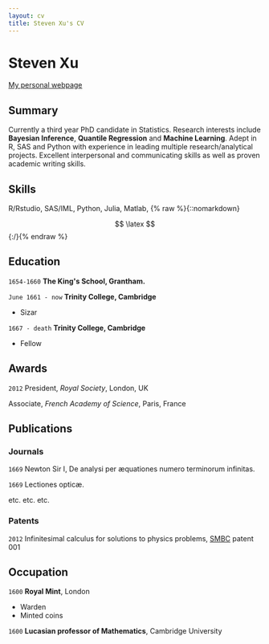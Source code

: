 ```yaml
---
layout: cv
title: Steven Xu's CV
---
```

# Steven Xu

<div id="webaddress">
<a href="sgxu79.github.io">My personal webpage</a>
</div>


## Summary

Currently a third year PhD candidate in Statistics. Research interests include **Bayesian Inference**, **Quantile Regression** and **Machine Learning**. 
Adept in R, SAS and Python with experience in leading multiple research/analytical projects. Excellent interpersonal and communicating skills as well as 
proven academic writing skills. 

## Skills

R/Rstudio, SAS/IML, Python, Julia, Matlab, {% raw %}{::nomarkdown}
    <div>
    $$
    \latex
    $$
    </div>
{:/}{% endraw %}



## Education

`1654-1660`
__The King's School, Grantham.__

`June 1661 - now`
__Trinity College, Cambridge__

- Sizar

`1667 - death`
__Trinity College, Cambridge__

- Fellow



## Awards

`2012`
President, *Royal Society*, London, UK

Associate, *French Academy of Science*, Paris, France



## Publications

<!-- A list is also available [online](http://scholar.google.co.uk/citations?user=LTOTl0YAAAAJ) -->

### Journals

`1669`
Newton Sir I, De analysi per æquationes numero terminorum infinitas. 

`1669`
Lectiones opticæ.

etc. etc. etc.

### Patents

`2012`
Infinitesimal calculus for solutions to physics problems, [SMBC](http://www.techdirt.com/articles/20121011/09312820678/if-patents-had-been-around-time-newton.shtml) patent 001


## Occupation

`1600`
__Royal Mint__, London

- Warden
- Minted coins

`1600`
__Lucasian professor of Mathematics__, Cambridge University



<!-- ### Footer

Last updated: May 2013 -->


